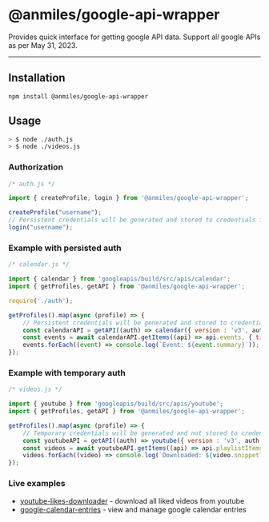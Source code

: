 # @anmiles/google-api-wrapper

Provides quick interface for getting google API data. Support all google APIs as per May 31, 2023.

----

## Installation

`npm install @anmiles/google-api-wrapper`

## Usage

``` bash
> $ node ./auth.js
> $ node ./videos.js
```

### Authorization
``` js
/* auth.js */

import { createProfile, login } from '@anmiles/google-api-wrapper';

createProfile("username");
// Persistent credentials will be generated and stored to credentials file.
login("username");

```

### Example with persisted auth
``` js
/* calendar.js */

import { calendar } from 'googleapis/build/src/apis/calendar';
import { getProfiles, getAPI } from '@anmiles/google-api-wrapper';

require('./auth');

getProfiles().map(async (profile) => {
	// Persistent credentials will be generated and stored to credentials file.
	const calendarAPI = getAPI((auth) => calendar({ version : 'v3', auth }), profile);
	const events = await calendarAPI.getItems((api) => api.events, { timeMax: new Date().toISOString() });
	events.forEach((event) => console.log(`Event: ${event.summary}`));
});

```

### Example with temporary auth
``` js
/* videos.js */

import { youtube } from 'googleapis/build/src/apis/youtube';
import { getProfiles, getAPI } from '@anmiles/google-api-wrapper';

getProfiles().map(async (profile) => {
	// Temporary credentials will be generated and not stored to credentials file
	const youtubeAPI = getAPI((auth) => youtube({ version : 'v3', auth }), profile, { temporary: true });
	const videos = await youtubeAPI.getItems((api) => api.playlistItems, { playlistId : 'LL', part : [ 'snippet' ], maxResults : 50 });
	videos.forEach((video) => console.log(`Downloaded: ${video.snippet?.title}`));
});

```

### Live examples
- [youtube-likes-downloader](https://www.npmjs.com/package/youtube-likes-downloader) - download all liked videos from youtube
- [google-calendar-entries](https://www.npmjs.com/package/google-calendar-entries) - view and manage google calendar entries
